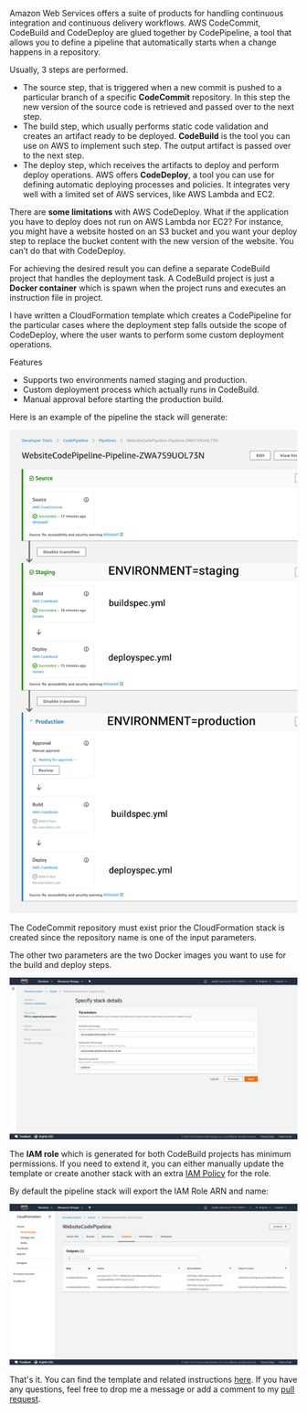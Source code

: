 Amazon Web Services offers a suite of products for handling continuous integration and continuous delivery workflows.
AWS CodeCommit, CodeBuild and CodeDeploy are glued together by CodePipeline, a tool that allows you to define a
pipeline that automatically starts when a change happens in a repository.

Usually, 3 steps are performed.

- The source step, that is triggered when a new commit is pushed to a particular branch of a specific **CodeCommit**
repository. In this step the new version of the source code is retrieved and passed over to the next step.
- The build step, which usually performs static code validation and creates an artifact ready to be deployed. **CodeBuild**
is the tool you can use on AWS to implement such step. The output artifact is passed over to the next step.
- The deploy step, which receives the artifacts to deploy and perform deploy operations. AWS offers **CodeDeploy**, a
tool you can use for defining automatic deploying processes and policies. It integrates very well with a limited set
of AWS services, like AWS Lambda and EC2.

There are **some limitations** with AWS CodeDeploy. What if the application you have to deploy does not run on AWS
Lambda nor EC2? For instance, you might have a website hosted on an S3 bucket and you want your deploy step to replace
the bucket content with the new version of the website. You can’t do that with CodeDeploy.

For achieving the desired result you can define a separate CodeBuild project that handles the deployment task.
A CodeBuild project is just a **Docker container** which is spawn when the project runs and executes an instruction
file in project.

I have written a CloudFormation template which creates a CodePipeline for the particular cases where the deployment
step falls outside the scope of CodeDeploy, where the user wants to perform some custom deployment operations.

Features

- Supports two environments named staging and production.
- Custom deployment process which actually runs in CodeBuild.
- Manual approval before starting the production build.

Here is an example of the pipeline the stack will generate:

<img src="/articles/3/aws-code-pipeline.png" class="img-fluid mb-3" alt="AWS Code Pipeline">

The CodeCommit repository must exist prior the CloudFormation stack is created since the repository name is one of the
input parameters.

The other two parameters are the two Docker images you want to use for the build and deploy steps.

<img src="/articles/3/cloud-formation.png" class="img-fluid mb-3" alt="AWS Cloud Formation">

The **IAM role** which is generated for both CodeBuild projects has minimum permissions. If you need to extend it, you
can either manually update the template or create another stack with an extra
[IAM Policy](https://docs.aws.amazon.com/AWSCloudFormation/latest/UserGuide/aws-resource-iam-policy.html) for the role.

By default the pipeline stack will export the IAM Role ARN and name:

<img src="/articles/3/cloud-formation-stack.png" class="img-fluid mb-3" alt="AWS Cloud Formation">

That's it. You can find the template and related instructions
[here](https://github.com/awslabs/aws-cloudformation-templates/tree/master/community/codestar/custom-ci-cd-pipeline).
If you have any questions, feel free to drop me a message or add a comment to my
[pull request](https://github.com/awslabs/aws-cloudformation-templates/pull/135).
